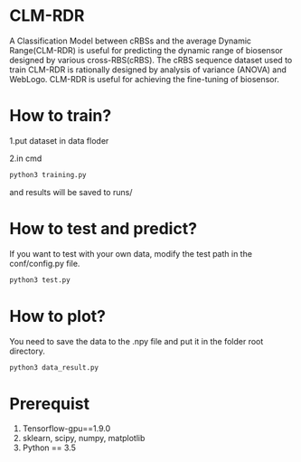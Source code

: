 # CLM-RDR
A Classification Model between cRBSs and the average Dynamic Range(CLM-RDR) is useful for predicting the dynamic range of biosensor designed by various cross-RBS(cRBS). The cRBS sequence dataset used to train CLM-RDR is rationally designed by analysis of variance (ANOVA) and WebLogo. CLM-RDR is useful for achieving the fine-tuning of biosensor.

# How to train?

1.put dataset in data floder

2.in cmd

```python
python3 training.py
```

and  results will be saved to runs/

# How to test and predict?

If you want to test with your own data, modify the test path in the conf/config.py file.

```python
python3 test.py
```

# How to plot?

You need to save the data to the .npy file and put it in the folder root directory.

```python
python3 data_result.py
```

# Prerequist

1. Tensorflow-gpu==1.9.0
2. sklearn, scipy, numpy, matplotlib
3. Python == 3.5
